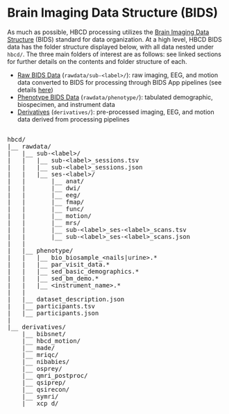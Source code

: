 # Brain Imaging Data Structure (BIDS)
As much as possible, HBCD processing utilizes the [Brain Imaging Data Structure](https://bids-specification.readthedocs.io/en/stable/) (BIDS) standard for data organization. At a high level, HBCD BIDS data has the folder structure displayed below, with all data nested under `hbcd/`. The three main folders of interest are as follows: see linked sections for further details on the contents and folder structure of each.

- [Raw BIDS Data](rawbids.md) (`rawdata/sub-<label>/`): raw imaging, EEG, and motion data converted to BIDS for processing through BIDS App pipelines (see details [here](../processing/index.md))
- [Phenotype BIDS Data](phenotypes.md) (`rawdata/phenotype/`): tabulated demographic, biospecimen, and instrument data  
- [Derivatives](derivatives.md) (`derivatives/`): pre-processed imaging, EEG, and motion data derived from processing pipelines

<pre class="folder-tree">

hbcd/
|__ rawdata/ 
|   |__ sub-<span class="label">&lt;label&gt;</span>/
|   |   |__ sub-<span class="label">&lt;label&gt;</span>_sessions.tsv
|   |   |__ sub-<span class="label">&lt;label&gt;</span>_sessions.json
|   |   |__ ses-<span class="label">&lt;label&gt;</span>/
|   |       |__ anat/
|   |       |__ dwi/
|   |       |__ eeg/
|   |       |__ fmap/
|   |       |__ func/
|   |       |__ motion/
|   |       |__ mrs/
|   |       |__ sub-<span class="label">&lt;label&gt;</span>_ses-<span class="label">&lt;label&gt;</span>_scans.tsv
|   |       |__ sub-<span class="label">&lt;label&gt;</span>_ses-<span class="label">&lt;label&gt;</span>_scans.json
|   |
|   |__ phenotype/
|   |   |__ bio_biosample_<span class="placeholder">&lt;nails|urine&gt;</span>.*
|   |   |__ par_visit_data.*
|   |   |__ sed_basic_demographics.*
|   |   |__ sed_bm_demo.*
|   |   |__ <span class="placeholder">&lt;instrument_name&gt;</span>.*
|   |
|   |__ dataset_description.json
|   |__ participants.tsv
|   |__ participants.json 
|
|__ derivatives/ 
    |__ bibsnet/
    |__ hbcd_motion/
    |__ made/
    |__ mriqc/
    |__ nibabies/
    |__ osprey/
    |__ qmri_postproc/
    |__ qsiprep/
    |__ qsirecon/
    |__ symri/
    |__ xcp_d/
</pre>


